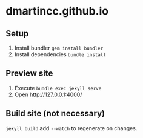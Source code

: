 # dmartincc.github.io


## Setup

1. Install bundler `gem install bundler`
2. Install dependencies `bundle install`


## Preview site

1. Execute `bundle exec jekyll serve`
2. Open http://127.0.0.1:4000/

## Build site (not necessary)

`jekyll build` add `--watch` to regenerate on changes.
